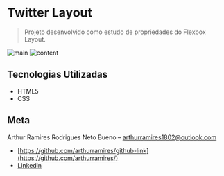 # Twitter Layout
> Projeto desenvolvido como estudo de propriedades do Flexbox Layout.

![main](https://user-images.githubusercontent.com/52502727/81699933-fef70300-9435-11ea-81a7-e81551af3bce.PNG)
![content](https://user-images.githubusercontent.com/52502727/81699963-06b6a780-9436-11ea-9ae7-c74df74f8dc3.PNG)


## Tecnologias Utilizadas

* HTML5
* CSS


## Meta

Arthur Ramires Rodrigues Neto Bueno – arthurramires1802@outlook.com

* [https://github.com/arthurramires/github-link](https://github.com/arthurramires/)
* [Linkedin](https://www.linkedin.com/in/arthur-ramires-rodrigues-neto-9687a1193/)